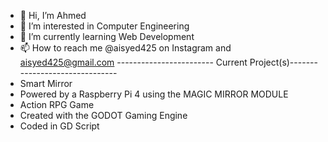 - 👋 Hi, I’m Ahmed
- 👀 I’m interested in Computer Engineering
- 🌱 I’m currently learning Web Development
- 📫 How to reach me @aisyed425 on Instagram and aisyed425@gmail.com
------------------------ Current Project(s)-------------------------------
- Smart Mirror
-   Powered by a Raspberry Pi 4 using the MAGIC MIRROR MODULE
- Action RPG Game
-   Created with the GODOT Gaming Engine
-   Coded in GD Script
<!---
aisyed425/aisyed425 is a ✨ special ✨ repository because its `README.md` (this file) appears on your GitHub profile.
You can click the Preview link to take a look at your changes.
--->
